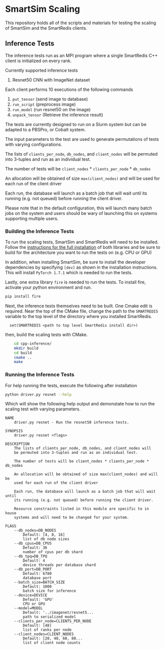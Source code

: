 
# SmartSim Scaling

This repository holds all of the scripts and materials for testing
the scaling of SmartSim and the SmartRedis clients.


## Inference Tests

The inference tests run as an MPI program where a single SmartRedis C++ client
is initialized on every rank. 

Currently supported inference tests

  1) Resnet50 CNN with ImageNet dataset

Each client performs 10 executions of the following commands

  1) ``put_tensor``     (send image to database)
  2) ``run_script``     (preprocess image)
  3) ``run_model``      (run resnet50 on the image)
  4) ``unpack_tensor``  (Retrieve the inference result)

The tests are currently designed to run on a Slurm system but
can be adapted to a PBSPro, or Cobalt system.

The input parameters to the test are used to generate permutations
of tests with varying configurations.

The lists of ``clients_per_node``, ``db_nodes``, and ``client_nodes`` will
be permuted into 3-tuples and run as an individual test.

The number of tests will be ``client_nodes`` * ``clients_per_node`` * ``db_nodes``

An allocation will be obtained of size ``max(client_nodes)`` and will be
used for each run of the client driver

Each run, the database will launch as a batch job that will wait until
its running (e.g. not queued) before running the client driver.

Please note that in the default configuration, this will launch
many batch jobs on the system and users should be wary of launching
this on systems supporting multiple users.

### Building the Inference Tests

To run the scaling tests, SmartSim and SmartRedis will need to be
installed. Follow the [instructions for the full installation](https://www.craylabs.org/build/html/installation.html#full-installation) of
both libraries and be sure to build for the architecture you
want to run the tests on (e.g. CPU or GPU)

In addition, when installing SmartSim, be sure to install the
developer dependencies by specifying ``[dev]`` as shown in the
installation instructions. This will install ``PyTorch 1.7.1`` which
is needed to run the tests.

Lastly, one extra library ``fire`` is needed to run the tests.
To install fire, activate your python environment and run.

```bash
pip install fire
```

Next, the inference tests themselves need to be built.
One Cmake edit is required. Near the top of the CMake file, change the
path to the ``SMARTREDIS`` variable to the top level of the directory where
you installed SmartRedis.

```text
  set(SMARTREDIS <path to top level SmartRedis install dir>)
```

then, build the scaling tests with CMake.

```bash
    cd cpp-inference/
    mkdir build
    cd build
    cmake ..
    make
```

### Running the Inference Tests

For help running the tests, execute the following after installation

```bash
python driver.py resnet --help
```

Which will show the following help output and demonstate how to
run the scaling test with varying parameters.

```
NAME
    driver.py resnet - Run the resnet50 inference tests.

SYNOPSIS
    driver.py resnet <flags>

DESCRIPTION
    The lists of clients_per_node, db_nodes, and client_nodes will
    be permuted into 3-tuples and run as an individual test.

    The number of tests will be client_nodes * clients_per_node * db_nodes

    An allocation will be obtained of size max(client_nodes) and will be
    used for each run of the client driver

    Each run, the database will launch as a batch job that will wait until
    its running (e.g. not queued) before running the client driver.

    Resource constraints listed in this module are specific to in house
    systems and will need to be changed for your system.

FLAGS
    --db_nodes=DB_NODES
        Default: [4, 8, 16]
        list of db node sizes
    --db_cpus=DB_CPUS
        Default: 36
        number of cpus per db shard
    --db_tpq=DB_TPQ
        Default: 4
        device threads per database shard
    --db_port=DB_PORT
        Default: 6780
        database port
    --batch_size=BATCH_SIZE
        Default: 1000
        batch size for inference
    --device=DEVICE
        Default: 'GPU'
        CPU or GPU
    --model=MODEL
        Default: '../imagenet/resnet5...
        path to serialized model
    --clients_per_node=CLIENTS_PER_NODE
        Default: [48]
        list of ranks per node
    --client_nodes=CLIENT_NODES
        Default: [20, 40, 60, 80...
        list of client node counts
```

